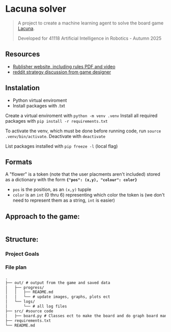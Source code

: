 # Lacuna solver
> A project to create a machine learning agent to solve the board game
> [Lacuna](https://boardgamegeek.com/boardgame/386937/lacuna).
>
> Developed for 41118 Artificial Intelligence in Robotics - Autumn 2025

## Resources
- [Rublisher website, including rules PDF and video](https://www.cmyk.games/products/lacuna)
- [reddit strategy discussion from game designer](https://www.reddit.com/r/boardgames/comments/187cqiu/lacuna/)


## Instalation
- Python virtual enviroment
- Install packages with .txt


Create a virtual enviroment with `python -m venv .venv`
Install all required packages with `pip install -r requirements.txt`

To activate the venv, which must be done before running code, run `source .venv/bin/activate`.
Deactivate with `deactivate`

List packages installed with `pip freeze -l` (local flag)

## Formats
A "flower" is a token (note that the user placments aren't included) stored as a dictionary with the form **`{"pos": (x,y), "colour": color}`**
- `pos` is the position, as an `(x,y)` tupple
- `color` is an `int` (0 thru 6) representing which color the token is (we don't need to represent them as a string, `int` is easier)


## Approach to the game:
```txt

```

## Structure:
### Project Goals
<!-- todo -->

### File plan
```txt
.
├── out/ # output from the game and saved data
│   ├── progress/
│   │   ├── README.md
│   │   └── # update images, graphs, plots ect
│   └── logs/
│       └── # all log files
├── src/ #source code
│   ├── board.py # Classes ect to make the board and do graph board manupulation
├── requirements.txt
└── README.md

```